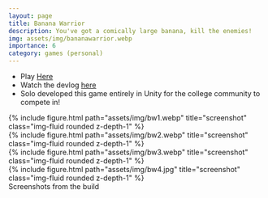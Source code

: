 ```yaml
---
layout: page
title: Banana Warrior
description: You've got a comically large banana, kill the enemies!
img: assets/img/bananawarrior.webp
importance: 6
category: games (personal)
---
```

* Play [Here](https://play.google.com/store/apps/details?id=com.makra.BananaWarrior) 
* Watch the devlog [here](https://youtu.be/9eCWAQxkuiI)
* Solo developed this game entirely in Unity for the college community to compete in!

<div class="row">
    <div class="col-sm mt-3 mt-md-0">
        {% include figure.html path="assets/img/bw1.webp" title="screenshot" class="img-fluid rounded z-depth-1" %}
    </div>
    <div class="col-sm mt-3 mt-md-0">
        {% include figure.html path="assets/img/bw2.webp" title="screenshot" class="img-fluid rounded z-depth-1" %}
    </div>
    <div class="col-sm mt-3 mt-md-0">
        {% include figure.html path="assets/img/bw3.webp" title="screenshot" class="img-fluid rounded z-depth-1" %}
    </div>
    <div class="col-sm mt-3 mt-md-0">
        {% include figure.html path="assets/img/bw4.jpg" title="screenshot" class="img-fluid rounded z-depth-1" %}
    </div>
</div>

<div class="caption">
    Screenshots from the build
</div>